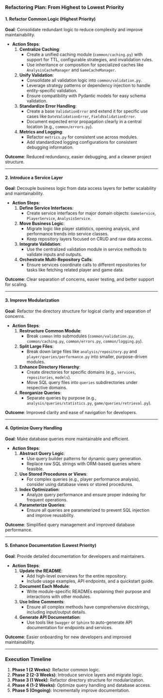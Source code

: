### Refactoring Plan: From Highest to Lowest Priority

#### **1. Refactor Common Logic (Highest Priority)**
   **Goal**: Consolidate redundant logic to reduce complexity and improve maintainability.

   - **Action Steps**:
     1. **Centralize Caching**:
        - Create a unified caching module (`common/caching.py`) with support for TTL, configurable strategies, and invalidation rules.
        - Use inheritance or composition for specialized caches like `AnalysisCacheManager` and `GameCacheManager`.
     2. **Unify Validation**:
        - Consolidate all validation logic into `common/validation.py`.
        - Leverage strategy patterns or dependency injection to handle entity-specific validation.
        - Ensure compatibility with Pydantic models for easy schema validation.
     3. **Standardize Error Handling**:
        - Create a base `ValidationError` and extend it for specific use cases like `DateValidationError`, `FieldValidationError`.
        - Document expected error propagation clearly in a central location (e.g., `common/errors.py`).
     4. **Metrics and Logging**:
        - Refactor `metrics.py` for consistent use across modules.
        - Add standardized logging configurations for consistent debugging information.

   **Outcome**: Reduced redundancy, easier debugging, and a cleaner project structure.

---

#### **2. Introduce a Service Layer**
   **Goal**: Decouple business logic from data access layers for better scalability and maintainability.

   - **Action Steps**:
     1. **Define Service Interfaces**:
        - Create service interfaces for major domain objects: `GameService`, `PlayerService`, `AnalysisService`.
     2. **Move Business Logic**:
        - Migrate logic like player statistics, opening analysis, and performance trends into service classes.
        - Keep repository layers focused on CRUD and raw data access.
     3. **Integrate Validation**:
        - Use the centralized validation module in service methods to validate inputs and outputs.
     4. **Orchestrate Multi-Repository Calls**:
        - Ensure services coordinate calls to different repositories for tasks like fetching related player and game data.

   **Outcome**: Clear separation of concerns, easier testing, and better support for scaling.

---

#### **3. Improve Modularization**
   **Goal**: Refactor the directory structure for logical clarity and separation of concerns.

   - **Action Steps**:
     1. **Restructure Common Module**:
        - Break `common` into submodules (`common/validation.py`, `common/caching.py`, `common/errors.py`, `common/logging.py`).
     2. **Split Large Files**:
        - Break down large files like `analysis/repository.py` and `player/queries/performance.py` into smaller, purpose-driven modules.
     3. **Enhance Directory Hierarchy**:
        - Create directories for specific domains (e.g., `services`, `repositories`, `models`).
        - Move SQL query files into `queries` subdirectories under respective domains.
     4. **Reorganize Queries**:
        - Separate queries by purpose (e.g., `analysis/queries/statistics.py`, `game/queries/retrieval.py`).

   **Outcome**: Improved clarity and ease of navigation for developers.

---

#### **4. Optimize Query Handling**
   **Goal**: Make database queries more maintainable and efficient.

   - **Action Steps**:
     1. **Abstract Query Logic**:
        - Use query builder patterns for dynamic query generation.
        - Replace raw SQL strings with ORM-based queries where feasible.
     2. **Use Stored Procedures or Views**:
        - For complex queries (e.g., player performance analysis), consider using database views or stored procedures.
     3. **Index Optimization**:
        - Analyze query performance and ensure proper indexing for frequent operations.
     4. **Parameterize Queries**:
        - Ensure all queries are parameterized to prevent SQL injection and improve reusability.

   **Outcome**: Simplified query management and improved database performance.

---

#### **5. Enhance Documentation (Lowest Priority)**
   **Goal**: Provide detailed documentation for developers and maintainers.

   - **Action Steps**:
     1. **Update the README**:
        - Add high-level overviews for the entire repository.
        - Include usage examples, API endpoints, and a quickstart guide.
     2. **Document Each Module**:
        - Write module-specific READMEs explaining their purpose and interactions with other modules.
     3. **Use Inline Comments**:
        - Ensure all complex methods have comprehensive docstrings, including input/output details.
     4. **Generate API Documentation**:
        - Use tools like `Swagger` or `Sphinx` to auto-generate API documentation for endpoints and services.

   **Outcome**: Easier onboarding for new developers and improved maintainability.

---

### **Execution Timeline**
1. **Phase 1 (2 Weeks)**: Refactor common logic.
2. **Phase 2 (2-3 Weeks)**: Introduce service layers and migrate logic.
3. **Phase 3 (1 Week)**: Refactor directory structure for modularization.
4. **Phase 4 (1-2 Weeks)**: Optimize query handling and database access.
5. **Phase 5 (Ongoing)**: Incrementally improve documentation.